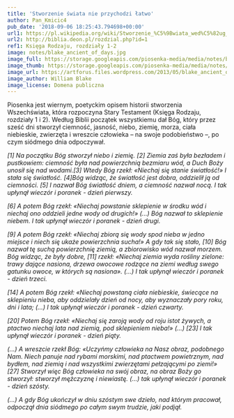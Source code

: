 ```yaml
---
title: 'Stworzenie świata nie przychodzi łatwo'
author: Pan_Kmicic4
pub_date: '2018-09-06 18:25:43.794698+00:00'
url1: https://pl.wikipedia.org/wiki/Stworzenie_%C5%9Bwiata_wed%C5%82ug_Biblii
url2: http://biblia.deon.pl/rozdzial.php?id=1
ref1: Księga Rodzaju, rozdziały 1-2
image: notes/blake_ancient_of_days.jpg
image_full: https://storage.googleapis.com/piosenka-media/media/notes/blake_ancient_of_days.jpg
image_thumb: https://storage.googleapis.com/piosenka-media/media/notes/blake_ancient_of_days.jpg.0x300_q85_upscale.jpg
image_url: https://artforus.files.wordpress.com/2013/05/blake_ancient_of_days.jpg?w=768
image_author: William Blake
image_license: Domena publiczna
---
```


Piosenka jest wiernym, poetyckim opisem historii stworzenia Wszechświata, która rozpoczyna Stary Testament    \(Księga Rodzaju, rozdziały 1 i 2\). Według Biblii początek wszystkiemu dał Bóg, który przez sześć dni stworzył ciemność, jasność, niebo, ziemię, morza, ciała niebieskie, zwierzęta i wreszcie człowieka – na swoje podobieństwo –, po czym siódmego dnia odpoczywał.

_\[1\] Na początku Bóg stworzył niebo i ziemię. \[2\] Ziemia zaś była bezładem i pustkowiem: ciemność była nad powierzchnią bezmiaru wód, a Duch Boży unosił się nad wodami.\[3\] Wtedy Bóg rzekł: «Niechaj się stanie światłość!» I stała się światłość. \[4\]Bóg widząc, że światłość jest dobra, oddzielił ją od ciemności. \[5\] I nazwał Bóg światłość dniem, a ciemność nazwał nocą._ 
_I tak upłynął wieczór i poranek \- dzień pierwszy._ 

_\[6\] A potem Bóg rzekł: «Niechaj powstanie sklepienie w środku wód i niechaj ono oddzieli jedne wody od drugich!» \(...\) Bóg nazwał to sklepienie niebem.                                                          I tak upłynął wieczór                 i  poranek \- dzień drugi._ 

_\[9\] A potem Bóg rzekł: «Niechaj zbiorą się wody spod nieba w jedno miejsce i niech się ukaże powierzchnia sucha!» A gdy tak się stało, \[10\] Bóg nazwał tę suchą powierzchnię ziemią, a zbiorowisko wód nazwał morzem. Bóg widząc, że były dobre, \[11\] rzekł: «Niechaj ziemia wyda rośliny zielone: trawy dające nasiona, drzewa owocowe rodzące na ziemi według swego gatunku owoce, w których są nasiona». \(...\) I tak upłynął wieczór i poranek \- dzień trzeci._ 

_\[14\] A potem Bóg rzekł: «Niechaj powstaną ciała niebieskie, świecące na sklepieniu nieba, aby oddzielały dzień od nocy, aby wyznaczały pory roku, dni i lata; \(...\)_ _I tak upłynął wieczór i poranek \- dzień czwarty._

_\[20\] Potem Bóg rzekł: «Niechaj się zaroją wody od roju istot żywych,               a ptactwo niechaj lata nad ziemią, pod sklepieniem nieba!» \(...\) \[23\] I tak upłynął wieczór i poranek \- dzień piąty._ 

_\(...\) A wreszcie rzekł Bóg: «Uczyńmy człowieka na Nasz obraz, podobnego Nam.             Niech panuje nad rybami morskimi, nad ptactwem powietrznym, nad bydłem, nad ziemią i nad wszystkimi zwierzętami pełzającymi po ziemi!»_ _\[27\] Stworzył więc Bóg człowieka na swój obraz, na obraz Boży go stworzył:_ _stworzył mężczyznę i niewiastę. \(...\) tak upłynął wieczór i poranek \- dzień szósty._

_\(...\) A gdy Bóg ukończył w dniu szóstym swe dzieło, nad którym pracował, odpoczął dnia siódmego po całym swym trudzie, jaki podjął._